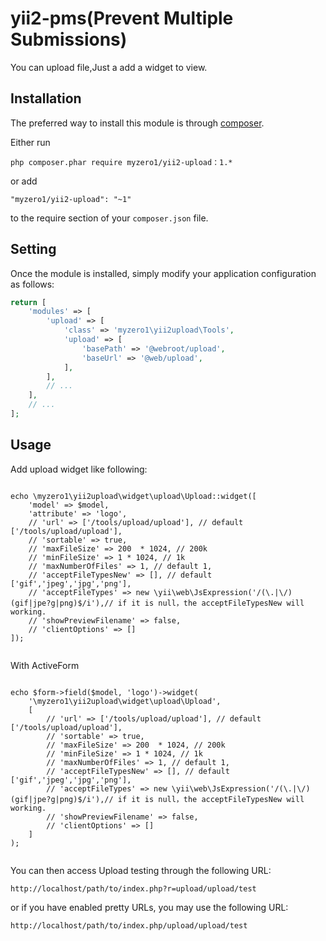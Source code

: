 yii2-pms(Prevent Multiple Submissions)
========================

You can upload file,Just a add a widget to view.


Installation
------------

The preferred way to install this module is through [composer](http://getcomposer.org/download/).

Either run

```
php composer.phar require myzero1/yii2-upload：1.*
```

or add

```
"myzero1/yii2-upload": "~1"
```

to the require section of your `composer.json` file.



Setting
-----

Once the module is installed, simply modify your application configuration as follows:

```php
return [
    'modules' => [
        'upload' => [
            'class' => 'myzero1\yii2upload\Tools',
            'upload' => [
                'basePath' => '@webroot/upload',
                'baseUrl' => '@web/upload',
            ],
        ],
        // ...
    ],
    // ...
];
```

Usage
-----

Add upload widget like following:

```

echo \myzero1\yii2upload\widget\upload\Upload::widget([
    'model' => $model,
    'attribute' => 'logo',
    // 'url' => ['/tools/upload/upload'], // default ['/tools/upload/upload'],
    // 'sortable' => true,
    // 'maxFileSize' => 200  * 1024, // 200k
    // 'minFileSize' => 1 * 1024, // 1k
    // 'maxNumberOfFiles' => 1, // default 1,
    // 'acceptFileTypesNew' => [], // default ['gif','jpeg','jpg','png'],
    // 'acceptFileTypes' => new \yii\web\JsExpression('/(\.|\/)(gif|jpe?g|png)$/i'),// if it is null，the acceptFileTypesNew will working.
    // 'showPreviewFilename' => false,
    // 'clientOptions' => []
]);


```

With ActiveForm

```

echo $form->field($model, 'logo')->widget(
    '\myzero1\yii2upload\widget\upload\Upload',
    [
        // 'url' => ['/tools/upload/upload'], // default ['/tools/upload/upload'],
        // 'sortable' => true,
        // 'maxFileSize' => 200  * 1024, // 200k
        // 'minFileSize' => 1 * 1024, // 1k
        // 'maxNumberOfFiles' => 1, // default 1,
        // 'acceptFileTypesNew' => [], // default ['gif','jpeg','jpg','png'],
        // 'acceptFileTypes' => new \yii\web\JsExpression('/(\.|\/)(gif|jpe?g|png)$/i'),// if it is null，the acceptFileTypesNew will working.
        // 'showPreviewFilename' => false,
        // 'clientOptions' => []
    ]
);


```

You can then access Upload testing through the following URL:

```
http://localhost/path/to/index.php?r=upload/upload/test
```

or if you have enabled pretty URLs, you may use the following URL:

```
http://localhost/path/to/index.php/upload/upload/test
```

